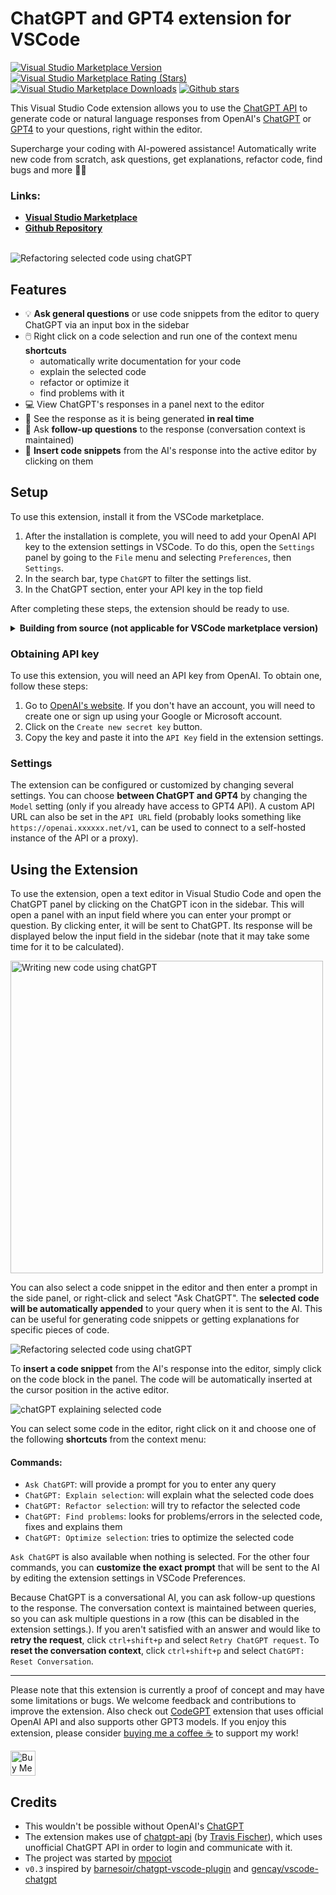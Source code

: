 # ChatGPT and GPT4 extension for VSCode

[![Visual Studio Marketplace Version](https://img.shields.io/visual-studio-marketplace/v/timkmecl.chatgpt)](https://marketplace.visualstudio.com/items?itemName=timkmecl.chatgpt)
[![Visual Studio Marketplace Rating (Stars)](https://img.shields.io/visual-studio-marketplace/stars/timkmecl.chatgpt)](https://marketplace.visualstudio.com/items?itemName=timkmecl.chatgpt)
[![Visual Studio Marketplace Downloads](https://img.shields.io/visual-studio-marketplace/d/timkmecl.chatgpt)](https://marketplace.visualstudio.com/items?itemName=timkmecl.chatgpt)
[![Github stars](https://img.shields.io/github/stars/timkmecl/chatgpt-vscode)](https://github.com/timkmecl/chatgpt-vscode)

This Visual Studio Code extension allows you to use the [ChatGPT API](https://github.com/transitive-bullshit/chatgpt-api) to generate code or natural language responses from OpenAI's [ChatGPT](https://chat.openai.com/chat) or [GPT4](https://openai.com/product/gpt-4) to your questions, right within the editor.

Supercharge your coding with AI-powered assistance! Automatically write new code from scratch, ask questions, get explanations, refactor code, find bugs and more 🚀✨

### Links:

- **[Visual Studio Marketplace](https://marketplace.visualstudio.com/items?itemName=timkmecl.chatgpt)**
- **[Github Repository](https://github.com/timkmecl/chatgpt-vscode)**

<br>



<img src="examples/main.png" alt="Refactoring selected code using chatGPT"/>

## Features
- 💡 **Ask general questions** or use code snippets from the editor to query ChatGPT via an input box in the sidebar
- 🖱️ Right click on a code selection and run one of the context menu **shortcuts**
	- automatically write documentation for your code
	- explain the selected code
	- refactor or optimize it
	- find problems with it
- 💻 View ChatGPT's responses in a panel next to the editor
- 🚀 See the response as it is being generated **in real time**
- 💬 Ask **follow-up questions** to the response (conversation context is maintained)
- 📝 **Insert code snippets** from the AI's response into the active editor by clicking on them



## Setup

To use this extension, install it from the VSCode marketplace.

1. After the installation is complete, you will need to add your OpenAI API key to the extension settings in VSCode. To do this, open the `Settings` panel by going to the `File` menu and selecting `Preferences`, then `Settings`.
2. In the search bar, type `ChatGPT` to filter the settings list.
3. In the ChatGPT section, enter your API key in the top field

After completing these steps, the extension should be ready to use.


<details>
<summary><b>Building from source (not applicable for VSCode marketplace version)</b></summary>

To build the extension from source, clone the repository and run `npm install` to install the dependencies. You have to change some code in `chatgpt` module because VSCode runtime does not support `fetch`. Open `node_modules/chatgpt/dist/index.js` and add the following code at the top of the file:

```js
import fetch from 'node-fetch'
```

Then remove the following lines (around line 20):

```js
// src/fetch.ts
var fetch = globalThis.fetch;
```

You also need to replace the following part near the top of the file:

```js
// src/tokenizer.ts
import { encoding_for_model } from "@dqbd/tiktoken";
var tokenizer = encoding_for_model("text-davinci-003");
function encode(input) {
  return tokenizer.encode(input);
}
```

with

```js
// src/tokenizer.ts
import GPT3TokenizerImport from "gpt3-tokenizer";
var GPT3Tokenizer = typeof GPT3TokenizerImport === "function" ? GPT3TokenizerImport : GPT3TokenizerImport.default;
var tokenizer = new GPT3Tokenizer({ type: "gpt3" });
function encode(input) {
  return tokenizer.encode(input).bpe;
}
```

due to the fact that the `@dqbd/tiktoken` module is causing problems with the VSCode runtime. Delete `node_modules/@dqbd/tiktoken` directory as well. *If you know how to fix this, please let me know.*

In file `node_modules/chatgpt/build/index.d.ts`, change line 1 to

```js
import * as Keyv from 'keyv';
```

and line 4 to

```js
type FetchFn = any;
```

</details>



### Obtaining API key

To use this extension, you will need an API key from OpenAI. To obtain one, follow these steps:

1. Go to [OpenAI's website](https://platform.openai.com/account/api-keys). If you don't have an account, you will need to create one or sign up using your Google or Microsoft account.
2. Click on the `Create new secret key` button.
3. Copy the key and paste it into the `API Key` field in the extension settings.

### Settings

The extension can be configured or customized by changing several settings. 
You can choose **between ChatGPT and GPT4** by changing the `Model` setting (only if you already have access to GPT4 API). A custom API URL can also be set in the `API URL` field (probably looks something like `https://openai.xxxxxx.net/v1`, can be used to connect to a self-hosted instance of the API or a proxy).




## Using the Extension

To use the extension, open a text editor in Visual Studio Code and open the ChatGPT panel by clicking on the ChatGPT icon in the sidebar. This will open a panel with an input field where you can enter your prompt or question. By clicking enter, it will be sent to ChatGPT. Its response will be displayed below the input field in the sidebar (note that it may take some time for it to be calculated).

<img src="examples/create.png" alt="Writing new code using chatGPT" width="500"/>

You can also select a code snippet in the editor and then enter a prompt in the side panel, or right-click and select "Ask ChatGPT". The **selected code will be automatically appended** to your query when it is sent to the AI. This can be useful for generating code snippets or getting explanations for specific pieces of code.

<img src="examples/explain.png" alt="Refactoring selected code using chatGPT"/>

To **insert a code snippet** from the AI's response into the editor, simply click on the code block in the panel. The code will be automatically inserted at the cursor position in the active editor.

<img src="examples/refactor.png" alt="chatGPT explaining selected code"/>

You can select some code in the editor, right click on it and choose one of the following **shortcuts** from the context menu:
#### Commands:
- `Ask ChatGPT`: will provide a prompt for you to enter any query
- `ChatGPT: Explain selection`: will explain what the selected code does
- `ChatGPT: Refactor selection`: will try to refactor the selected code
- `ChatGPT: Find problems`: looks for problems/errors in the selected code, fixes and explains them
- `ChatGPT: Optimize selection`: tries to optimize the selected code

`Ask ChatGPT` is also available when nothing is selected. For the other four commands, you can **customize the exact prompt** that will be sent to the AI by editing the extension settings in VSCode Preferences.


Because ChatGPT is a conversational AI, you can ask follow-up questions to the response. The conversation context is maintained between queries, so you can ask multiple questions in a row (this can be disabled in the extension settings.). 
If you aren't satisfied with an answer and would like to **retry the request**, click `ctrl+shift+p` and select `Retry ChatGPT request`. To **reset the conversation context**, click `ctrl+shift+p` and select `ChatGPT: Reset Conversation`.

---

Please note that this extension is currently a proof of concept and may have some limitations or bugs. We welcome feedback and contributions to improve the extension. Also check out [CodeGPT](https://github.com/timkmecl/codegpt) extension that uses official OpenAI API and also supports other GPT3 models.
If you enjoy this extension, please consider [buying me a coffee ☕️](https://www.buymeacoffee.com/timkmecl) to support my work! 


<a href="https://www.buymeacoffee.com/timkmecl" target="_blank"><img src="resources/buy-default-yellow-small.png" alt="Buy Me A Coffee" style="height: 40px" ></a>




## Credits

- This wouldn't be possible without OpenAI's [ChatGPT](https://chat.openai.com/chat)
- The extension makes use of [chatgpt-api](https://github.com/transitive-bullshit/chatgpt-api) (by [Travis Fischer](https://github.com/transitive-bullshit)), which uses unofficial ChatGPT API in order to login and communicate with it.
- The project was started by [mpociot](https://github.com/mpociot/)
- `v0.3` inspired by [barnesoir/chatgpt-vscode-plugin](https://github.com/barnesoir/chatgpt-vscode-plugin) and [gencay/vscode-chatgpt](https://github.com/gencay/vscode-chatgpt)